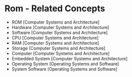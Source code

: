 # Rom - Related Concepts

- ROM [Computer Systems and Architecture]
- Hardware [Computer Systems and Architecture]
- Software [Computer Systems and Architecture]
- CPU [Computer Systems and Architecture]
- RAM [Computer Systems and Architecture]
- Storage [Computer Systems and Architecture]
- Computer [Computer Systems and Architecture]
- Embedded System [Computer Systems and Architecture]
- Operating System [Operating Systems and Software]
- System Software [Operating Systems and Software]
